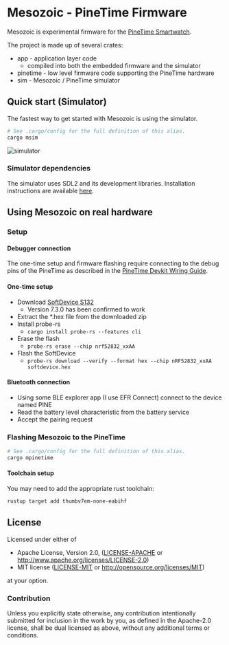 # Mesozoic - PineTime Firmware

Mesozoic is experimental firmware for the [PineTime Smartwatch](https://pine64.org/devices/pinetime/).

The project is made up of several crates:

* app - application layer code
  * compiled into both the embedded firmware and the simulator
* pinetime - low level firmware code supporting the PineTime hardware
* sim - Mesozoic / PineTime simulator

## Quick start (Simulator)

The fastest way to get started with Mesozoic is using the simulator.

```sh
# See .cargo/config for the full definition of this alias.
cargo msim
```

![simulator](https://github.com/JoshMcguigan/mesozoic/assets/22216761/3a427d5c-f84e-43b5-9b4e-f6f11a7c7ad1)

### Simulator dependencies

The simulator uses SDL2 and its development libraries. Installation instructions are available [here](https://github.com/embedded-graphics/simulator?tab=readme-ov-file#setup).

## Using Mesozoic on real hardware

### Setup

#### Debugger connection

The one-time setup and firmware flashing require connecting to the debug pins of the PineTime as described in the [PineTime Devkit Wiring Guide](https://pine64.org/documentation/PineTime/Further_information/Devkit_wiring/).

#### One-time setup

* Download [SoftDevice S132](https://www.nordicsemi.com/Products/Development-software/S132/Download?lang=en#infotabs)
  * Version 7.3.0 has been confirmed to work
* Extract the *.hex file from the downloaded zip
* Install probe-rs
  * `cargo install probe-rs --features cli`
* Erase the flash
  * `probe-rs erase --chip nrf52832_xxAA`
* Flash the SoftDevice
  * `probe-rs download --verify --format hex --chip nRF52832_xxAA softdevice.hex`

#### Bluetooth connection

* Using some BLE explorer app (I use EFR Connect) connect to the device named PINE
* Read the battery level characteristic from the battery service
* Accept the pairing request

### Flashing Mesozoic to the PineTime

```sh
# See .cargo/config for the full definition of this alias.
cargo mpinetime
```

#### Toolchain setup

You may need to add the appropriate rust toolchain:

```sh
rustup target add thumbv7em-none-eabihf
```

## License

Licensed under either of

 * Apache License, Version 2.0, ([LICENSE-APACHE](LICENSE-APACHE) or http://www.apache.org/licenses/LICENSE-2.0)
 * MIT license ([LICENSE-MIT](LICENSE-MIT) or http://opensource.org/licenses/MIT)

at your option.

### Contribution

Unless you explicitly state otherwise, any contribution intentionally submitted
for inclusion in the work by you, as defined in the Apache-2.0 license, shall be dual licensed as above, without any
additional terms or conditions.